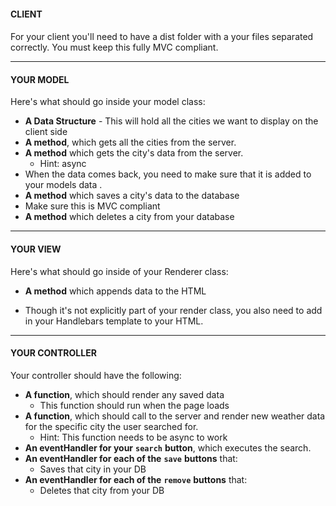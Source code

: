 
#### **CLIENT**

####   

For your client you'll need to have a dist folder with a your files separated correctly. You must keep this fully MVC compliant.

  

----------

  

#### **YOUR MODEL**

  

Here's what should go inside your model class:

-   **A Data Structure** - This will hold all the cities we want to display on the client side
-   **A method**, which gets all the cities from the server.
-   **A method** which gets the city's data from the server.
    -   Hint: async
-   When the data comes back, you need to make sure that it is added to your models data .
-   **A method** which saves a city's data to the database
-   Make sure this is MVC compliant
-   **A method** which deletes a city from your database

  
----------

  

#### **YOUR VIEW**

  

Here's what should go inside of your Renderer class:

-   **A method** which appends data to the HTML

  

-   Though it's not explicitly part of your render class, you also need to add in your Handlebars template to your HTML.

  

----------

  

#### **YOUR CONTROLLER**

  

Your controller should have the following:

-   **A function**, which should render any saved data
	-   This function should run when the page loads
-   **A function**, which should call to the server and render new weather data for the specific city the user searched for.
	-   Hint: This function needs to be async to work
-   **An eventHandler for your** **`search`** **button**, which executes the search.
-   **An eventHandler for each of the** **`save`** **buttons** that:
	-   Saves that city in your DB
-   **An eventHandler for each of the** **`remove`** **buttons** that:
	-   Deletes that city from your DB
